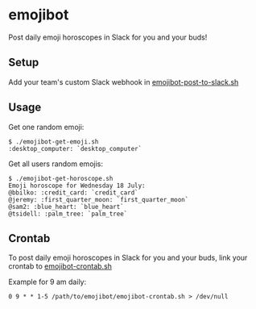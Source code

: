 # emojibot
Post daily emoji horoscopes in Slack for you and your buds!

## Setup

Add your team's custom Slack webhook in [emojibot-post-to-slack.sh](https://github.com/loisaidasam/emojibot/blob/master/emojibot-post-to-slack.sh)

## Usage

Get one random emoji:

```
$ ./emojibot-get-emoji.sh
:desktop_computer: `desktop_computer`
```

Get all users random emojis:

```
$ ./emojibot-get-horoscope.sh
Emoji horoscope for Wednesday 18 July:
@bbilko: :credit_card: `credit_card`
@jeremy: :first_quarter_moon: `first_quarter_moon`
@sam2: :blue_heart: `blue_heart`
@tsidell: :palm_tree: `palm_tree`
```

## Crontab

To post daily emoji horoscopes in Slack for you and your buds, link your crontab to [emojibot-crontab.sh](https://github.com/loisaidasam/emojibot/blob/master/emojibot-crontab.sh)

Example for 9 am daily:

```
0 9 * * 1-5 /path/to/emojibot/emojibot-crontab.sh > /dev/null
```
